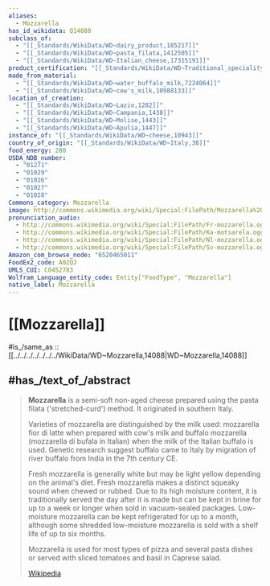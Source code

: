 ```yaml
---
aliases:
  - Mozzarella
has_id_wikidata: Q14088
subclass_of:
  - "[[_Standards/WikiData/WD~dairy_product,185217]]"
  - "[[_Standards/WikiData/WD~pasta_filata,1412505]]"
  - "[[_Standards/WikiData/WD~Italian_cheese,17315191]]"
product_certification: "[[_Standards/WikiData/WD~Traditional_speciality_guaranteed,2751813]]"
made_from_material:
  - "[[_Standards/WikiData/WD~water_buffalo_milk,7224064]]"
  - "[[_Standards/WikiData/WD~cow's_milk,10988133]]"
location_of_creation:
  - "[[_Standards/WikiData/WD~Lazio,1282]]"
  - "[[_Standards/WikiData/WD~Campania,1438]]"
  - "[[_Standards/WikiData/WD~Molise,1443]]"
  - "[[_Standards/WikiData/WD~Apulia,1447]]"
instance_of: "[[_Standards/WikiData/WD~cheese,10943]]"
country_of_origin: "[[_Standards/WikiData/WD~Italy,38]]"
food_energy: 280
USDA_NDB_number:
  - "01271"
  - "01029"
  - "01026"
  - "01027"
  - "01028"
Commons_category: Mozzarella
image: http://commons.wikimedia.org/wiki/Special:FilePath/Mozzarella%20di%20bufala3.jpg
pronunciation_audio:
  - http://commons.wikimedia.org/wiki/Special:FilePath/Fr-mozzarella.ogg
  - http://commons.wikimedia.org/wiki/Special:FilePath/Ka-motsarela.ogg
  - http://commons.wikimedia.org/wiki/Special:FilePath/Nl-mozzarella.ogg
  - http://commons.wikimedia.org/wiki/Special:FilePath/Sv-mozzarella.ogg
Amazon_com_browse_node: "6520465011"
FoodEx2_code: A02QJ
UMLS_CUI: C0452783
Wolfram_Language_entity_code: Entity["FoodType", "Mozzarella"]
native_label: Mozzarella
---
```



# [[Mozzarella]]

#is_/same_as :: [[../../../../../../../WikiData/WD~Mozzarella,14088|WD~Mozzarella,14088]]

## #has_/text_of_/abstract 

> **Mozzarella** is a semi-soft non-aged cheese prepared using the pasta filata ('stretched-curd') method. It originated in southern Italy.
>
> Varieties of mozzarella are distinguished by the milk used: mozzarella fior di latte when prepared with cow's milk and buffalo mozzarella (mozzarella di bufala in Italian) when the milk of the Italian buffalo is used. Genetic research suggest buffalo came to Italy by migration of river buffalo from India in the 7th century CE.
>
> Fresh mozzarella is generally white but may be light yellow depending on the animal's diet. Fresh mozzarella makes a distinct squeaky sound when chewed or rubbed. Due to its high moisture content, it is traditionally served the day after it is made but can be kept in brine for up to a week or longer when sold in vacuum-sealed packages. Low-moisture mozzarella can be kept refrigerated for up to a month, although some shredded low-moisture mozzarella is sold with a shelf life of up to six months.
>
> Mozzarella is used for most types of pizza and several pasta dishes or served with sliced tomatoes and basil in Caprese salad.
>
> [Wikipedia](https://en.wikipedia.org/wiki/Mozzarella)